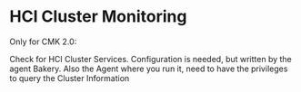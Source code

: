 # HCI Cluster Monitoring

Only for CMK 2.0:

Check for HCI Cluster Services. Configuration is needed, but written by the agent Bakery.
Also the Agent where you run it, need to have the privileges to query the Cluster Information
